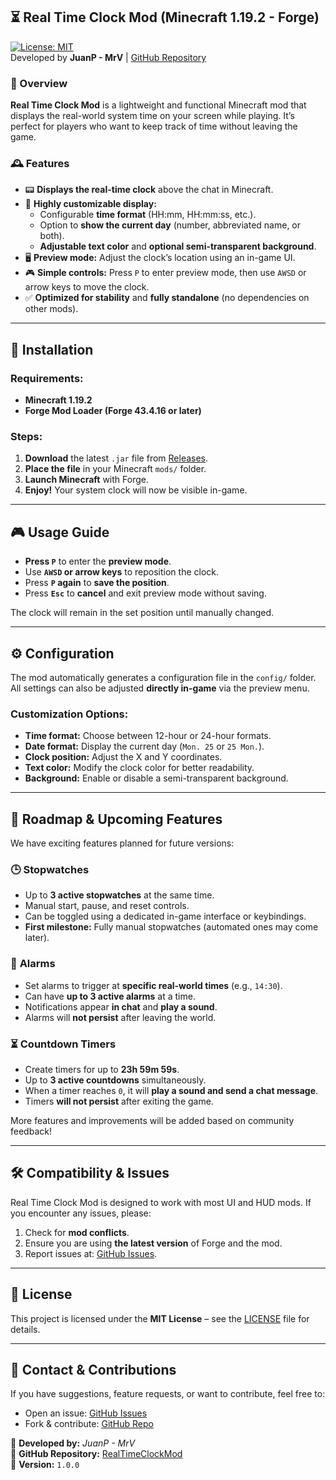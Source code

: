 ## ⏳ Real Time Clock Mod (Minecraft 1.19.2 - Forge)
[![License: MIT](https://img.shields.io/badge/License-MIT-green.svg)](LICENSE)  
Developed by **JuanP - MrV** | [GitHub Repository](https://github.com/JuanP-MrV/RealTimeClockMod)

### 📌 Overview
**Real Time Clock Mod** is a lightweight and functional Minecraft mod that displays the real-world system time on your screen while playing. It’s perfect for players who want to keep track of time without leaving the game.

### 🕰️ Features
- 📟 **Displays the real-time clock** above the chat in Minecraft.
- 🎨 **Highly customizable display:** 
  - Configurable **time format** (HH:mm, HH:mm:ss, etc.).
  - Option to **show the current day** (number, abbreviated name, or both).
  - **Adjustable text color** and **optional semi-transparent background**.
- 🖥️ **Preview mode:** Adjust the clock’s location using an in-game UI.
- 🎮 **Simple controls:** Press `P` to enter preview mode, then use `AWSD` or arrow keys to move the clock.
- ✅ **Optimized for stability** and **fully standalone** (no dependencies on other mods).

---

## 🔧 Installation
### Requirements:
- **Minecraft 1.19.2**
- **Forge Mod Loader (Forge 43.4.16 or later)**

### Steps:
1. **Download** the latest `.jar` file from [Releases](https://github.com/JuanP-MrV/RealTimeClockMod/releases).
2. **Place the file** in your Minecraft `mods/` folder.
3. **Launch Minecraft** with Forge.
4. **Enjoy!** Your system clock will now be visible in-game.

---

## 🎮 Usage Guide
- **Press `P`** to enter the **preview mode**.
- Use **`AWSD` or arrow keys** to reposition the clock.
- Press **`P` again** to **save the position**.
- Press **`Esc`** to **cancel** and exit preview mode without saving.

The clock will remain in the set position until manually changed.

---

## ⚙️ Configuration
The mod automatically generates a configuration file in the `config/` folder.  
All settings can also be adjusted **directly in-game** via the preview menu.

### Customization Options:
- **Time format:** Choose between 12-hour or 24-hour formats.
- **Date format:** Display the current day (`Mon. 25` or `25 Mon.`).
- **Clock position:** Adjust the X and Y coordinates.
- **Text color:** Modify the clock color for better readability.
- **Background:** Enable or disable a semi-transparent background.

---

## 🚀 Roadmap & Upcoming Features
We have exciting features planned for future versions:

### 🕒 **Stopwatches**
- Up to **3 active stopwatches** at the same time.
- Manual start, pause, and reset controls.
- Can be toggled using a dedicated in-game interface or keybindings.
- **First milestone:** Fully manual stopwatches (automated ones may come later).

### 🔔 **Alarms**
- Set alarms to trigger at **specific real-world times** (e.g., `14:30`).
- Can have **up to 3 active alarms** at a time.
- Notifications appear **in chat** and **play a sound**.
- Alarms will **not persist** after leaving the world.

### ⏳ **Countdown Timers**
- Create timers for up to **23h 59m 59s**.
- Up to **3 active countdowns** simultaneously.
- When a timer reaches `0`, it will **play a sound and send a chat message**.
- Timers **will not persist** after exiting the game.

More features and improvements will be added based on community feedback!

---

## 🛠️ Compatibility & Issues
Real Time Clock Mod is designed to work with most UI and HUD mods. If you encounter any issues, please:
1. Check for **mod conflicts**.
2. Ensure you are using **the latest version** of Forge and the mod.
3. Report issues at: [GitHub Issues](https://github.com/JuanP-MrV/RealTimeClockMod/issues).

---

## 📜 License
This project is licensed under the **MIT License** – see the [LICENSE](LICENSE) file for details.

---

## 📢 Contact & Contributions
If you have suggestions, feature requests, or want to contribute, feel free to:
- Open an issue: [GitHub Issues](https://github.com/JuanP-MrV/RealTimeClockMod/issues)
- Fork & contribute: [GitHub Repo](https://github.com/JuanP-MrV/RealTimeClockMod)

🔹 **Developed by:** _JuanP - MrV_  
🔹 **GitHub Repository:** [RealTimeClockMod](https://github.com/JuanP-MrV/RealTimeClockMod)  
🔹 **Version:** `1.0.0`
